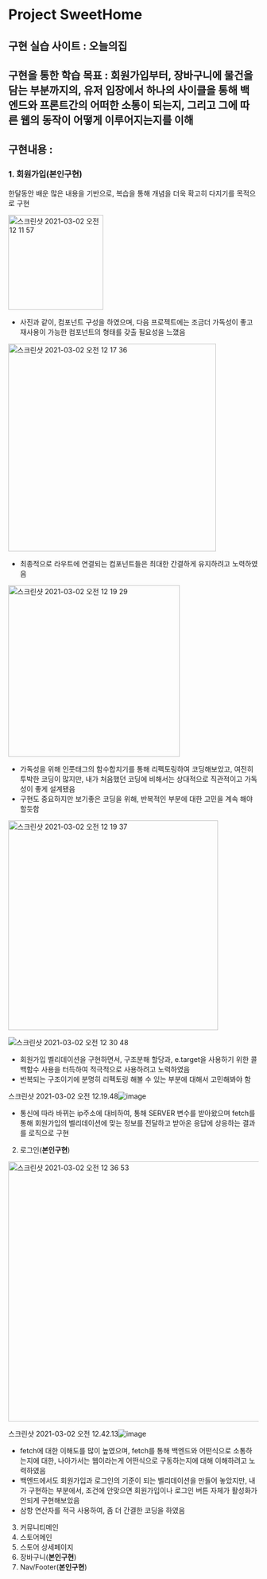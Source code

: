 

# Project SweetHome

## 구현 실습 사이트 : 오늘의집

## 구현을 통한 학습 목표 : 회원가입부터, 장바구니에 물건을 담는 부분까지의, 유저 입장에서 하나의 사이클을 통해 백엔드와 프론트간의 어떠한 소통이 되는지, 그리고 그에 따른 웹의 동작이 어떻게 이루어지는지를 이해

## 구현내용 : 
### 1. 회원가입(**본인구현**)
한달동안 배운 많은 내용을 기반으로, 복습을 통해 개념을 더욱 확고히 다지기를 목적으로 구현

 <img width="191" alt="스크린샷 2021-03-02 오전 12 11 57" src="https://user-images.githubusercontent.com/75110649/109516797-f3bbb380-7aeb-11eb-98d6-3a4a36425339.png">
 
- 사진과 같이, 컴포넌트 구성을 하였으며, 다음 프로젝트에는 조금더 가독성이 좋고 재사용이 가능한 컴포넌트의 형태를 갖출 필요성을 느꼈음

<img width="418" alt="스크린샷 2021-03-02 오전 12 17 36" src="https://user-images.githubusercontent.com/75110649/109517506-b572c400-7aec-11eb-8ad1-88289315be2b.png">

- 최종적으로 라우트에 연결되는 컴포넌트들은 최대한 간결하게 유지하려고 노력하였음

<img width="345" alt="스크린샷 2021-03-02 오전 12 19 29" src="https://user-images.githubusercontent.com/75110649/109517939-2023ff80-7aed-11eb-8f6f-92cb8eb1362e.png">

- 가독성을 위해 인풋태그의 함수합치기를 통해 리펙토링하여 코딩해보았고, 여전히 투박한 코딩이 많지만, 내가 처음했던 코딩에 비해서는 상대적으로 직관적이고 가독성이 좋게 설계됐음
- 구현도 중요하지만 보기좋은 코딩을 위해, 반복적인 부분에 대한 고민을 계속 해야할듯함

<img width="422" alt="스크린샷 2021-03-02 오전 12 19 37" src="https://user-images.githubusercontent.com/75110649/109518348-83159680-7aed-11eb-8a81-94c158bad2ba.png">



![스크린샷 2021-03-02 오전 12 30 48](https://user-images.githubusercontent.com/75110649/109519395-8cebc980-7aee-11eb-8669-d6b6911a74b6.png)


- 회원가입 벨리데이션을 구현하면서, 구조분해 할당과, e.target을 사용하기 위한 콜백함수 사용을 터득하여 적극적으로 사용하려고 노력하였음
- 반복되는 구조이기에 분명히 리펙토링 해볼 수 있는 부분에 대해서 고민해봐야 함

스크린샷 2021-03-02 오전 12.19.48![image](https://user-images.githubusercontent.com/75110649/109519890-01bf0380-7aef-11eb-97ce-cdfffbb233a0.png)

- 통신에 따라 바뀌는 ip주소에 대비하여, 통해 SERVER 변수를 받아왔으며 fetch를 통해 회원가입의 벨리데이션에 맞는 정보를 전달하고 받아온 응답에 상응하는 결과를 로직으로 구현



2. 로그인(**본인구현**)
<img width="523" alt="스크린샷 2021-03-02 오전 12 36 53" src="https://user-images.githubusercontent.com/75110649/109520290-68dcb800-7aef-11eb-8bb6-7f77793c9911.png">

스크린샷 2021-03-02 오전 12.42.13![image](https://user-images.githubusercontent.com/75110649/109521053-3aaba800-7af0-11eb-8b1f-d5e5ed95b571.png)


- fetch에 대한 이해도를 많이 높였으며, fetch를 통해 백엔드와 어떤식으로 소통하는지에 대한, 나아가서는 웹이라는게 어떤식으로 구동하는지에 대해 이해하려고 노력하였음
- 백엔드에서도 회원가입과 로그인의 기준이 되는 벨리데이션을 만들어 놓았지만, 내가 구현하는 부분에서, 조건에 안맞으면 회원가입이나 로그인 버튼 자체가 활성화가 안되게 구현해보았음
- 삼항 연산자를 적극 사용하여, 좀 더 간결한 코딩을 하였음



3. 커뮤니티메인
4. 스토어메인
5. 스토어 상세페이지
6. 장바구니(**본인구현**)
7. Nav/Footer(**본인구현**)

